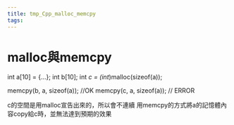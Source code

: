 ```yaml
---
title: tmp_Cpp_malloc_memcpy
tags:
---
```

malloc與memcpy
===

int a[10] = {...};
int b[10];
int *c = (int*)malloc(sizeof(a));

memcpy(b, a, sizeof(a)); //OK
memcpy(c, a, sizeof(a)); // ERROR

c的空間是用malloc宣告出來的，所以會不連續
用memcpy的方式將a的記憶體內容copy給c時，並無法達到預期的效果